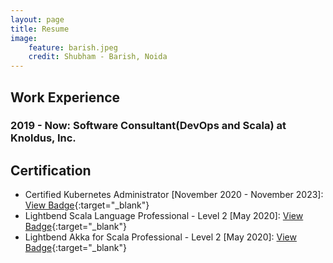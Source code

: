 ```yaml
---
layout: page
title: Resume
image:
    feature: barish.jpeg
    credit: Shubham - Barish, Noida
---
```


## Work Experience

### 2019 - Now: Software Consultant(DevOps and Scala) at Knoldus, Inc.

## Certification
- Certified Kubernetes Administrator [November 2020 - November 2023]: [View Badge](https://www.youracclaim.com/badges/498da3c8-b89e-49b6-be55-571a678b035c){:target="_blank"}
- Lightbend Scala Language Professional - Level 2 [May 2020]: [View Badge](https://www.youracclaim.com/badges/86414c16-ea89-44ce-b5b4-75a8d9eb0559/public_url){:target="_blank"}
- Lightbend Akka for Scala Professional - Level 2 [May 2020]: [View Badge](https://www.youracclaim.com/badges/67d33e36-26aa-4fbc-bc3d-b3fb74a67fd0/public_url){:target="_blank"}